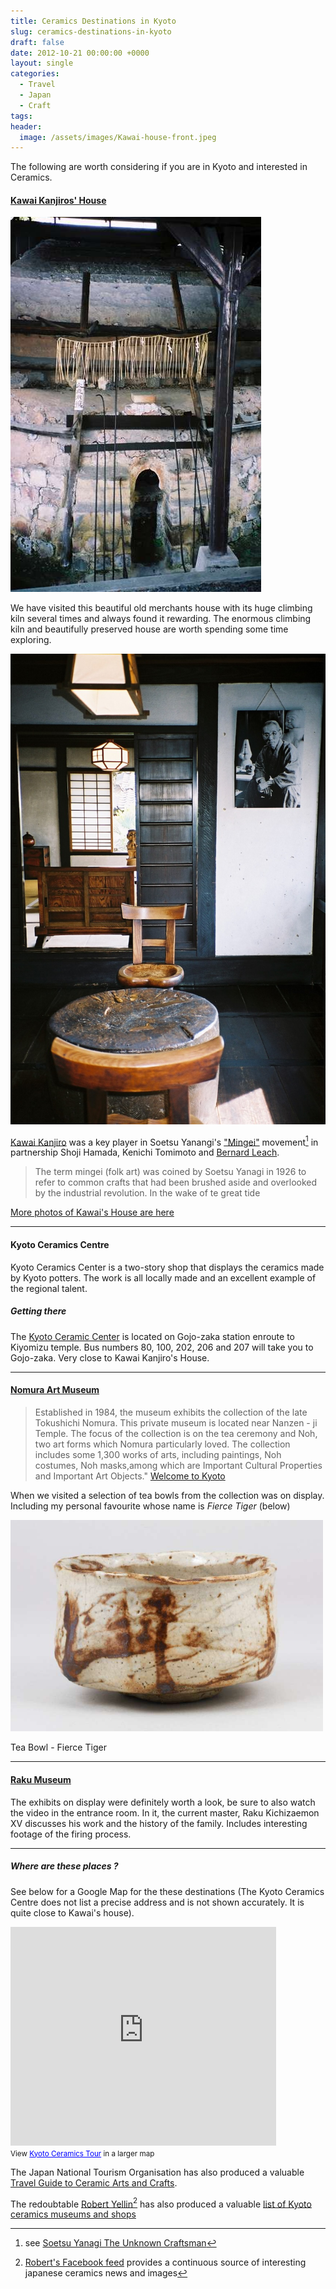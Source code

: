 ```yaml
---
title: Ceramics Destinations in Kyoto
slug: ceramics-destinations-in-kyoto
draft: false
date: 2012-10-21 00:00:00 +0000
layout: single
categories:
  - Travel
  - Japan
  - Craft
tags:
header:
  image: /assets/images/Kawai-house-front.jpeg
---
```


The following are worth considering if you are in Kyoto and interested in Ceramics.

#### [Kawai Kanjiros' House][kanjiro]

![Climbing Kiln](/assets/images/kanjiro-kiln.jpg)

We have visited this beautiful old merchants house with its huge climbing kiln several times and always found it rewarding. The enormous climbing kiln and beautifully preserved house are worth spending some time exploring.

![Interior of Kawai Kanjiro's house](/assets/images/kawai-house-interior.jpeg)

[Kawai Kanjiro][wikipedia] was a key player in Soetsu Yanangi's ["Mingei"][wikipedia 2] movement[^1] in partnership Shoji Hamada, Kenichi Tomimoto and [Bernard Leach][wikiclay].

> The term mingei (folk art) was coined by Soetsu Yanagi in 1926 to refer to common crafts that had been brushed aside and overlooked by the industrial revolution. In the wake of te great tide

[More photos of Kawai's House are here][flickr 2]

<!--read_more-->

---

#### Kyoto Ceramics Centre

Kyoto Ceramics Center is a two-story shop that displays the ceramics made by Kyoto potters. The work is all locally made and an excellent example of the regional talent.

##### Getting there

The [Kyoto Ceramic Center][frommers] is located on Gojo-zaka station enroute to Kiyomizu temple. Bus numbers 80, 100, 202, 206 and 207 will take you to Gojo-zaka. Very close to Kawai Kanjiro's House.

---

#### [Nomura Art Museum][nomura-museum]

> Established in 1984, the museum exhibits the collection of the late Tokushichi Nomura. This private museum is located near Nanzen - ji Temple. The focus of the collection is on the tea ceremony and Noh, two art forms which Nomura particularly loved. The collection includes some 1,300 works of arts, including paintings, Noh costumes, Noh masks,among which are Important Cultural Properties and Important Art Objects."
> [Welcome to Kyoto](http://www.pref.kyoto.jp/visitkyoto/en/theme/sites/museums/nomura/)

When we visited a selection of tea bowls from the collection was on display. Including my personal favourite whose name is _Fierce Tiger_ (below)

<img src="/assets/images/bowl-fierce-tiger.jpg" alt="Tea Bowl - Fierce Tiger" width="500" height="" border="" />

Tea Bowl - Fierce Tiger

---

#### [Raku Museum][raku-yaki]

The exhibits on display were definitely worth a look, be sure to also watch the video in the entrance room. In it, the current master, Raku Kichizaemon XV discusses his work and the history of the family. Includes interesting footage of the firing process.

---

##### Where are these places ?

See below for a Google Map for the these destinations (The Kyoto Ceramics Centre does not list a precise address and is not shown accurately. It is quite close to Kawai's house).

<iframe width="425" height="350" frameborder="0" scrolling="no" marginheight="0" marginwidth="0" src="https://maps.google.com/maps/ms?msa=0&amp;msid=218335772098667118506.0004cc8d6275b07c8c707&amp;ie=UTF8&amp;t=m&amp;source=embed&amp;ll=35.009566,135.773302&amp;spn=0.032011,0.040099&amp;output=embed"></iframe><br /><small>View <a href="https://maps.google.com/maps/ms?msa=0&amp;msid=218335772098667118506.0004cc8d6275b07c8c707&amp;ie=UTF8&amp;t=m&amp;source=embed&amp;ll=35.009566,135.773302&amp;spn=0.032011,0.040099" style="color:#0000FF;text-align:left">Kyoto Ceramics Tour</a> in a larger map</small>

The Japan National Tourism Organisation has also produced a valuable [Travel Guide to Ceramic Arts and Crafts][jnto].

The redoubtable [Robert Yellin][robertyellin][^2] has also produced a valuable [list of Kyoto ceramics museums and shops][yellinlist]

[yellinfacebook]: https://www.facebook.com/pages/Robert-Yellin-Yakimono-Gallery/268534563178741
[robertyellin]: http://www.japanesepottery.com
[yellinlist]: http://www.e-yakimono.net/html/kyoto-museums.html
[e-yakimono]: http://www.e-yakimono.net/html/kawaikanjiro.html
[flickr]: http://www.flickr.com/photos/williampickup/sets/72157633961704473/ "Flickr gallery of Kawai Kanjiro's House"
[flickr 2]: http://www.flickr.com/photos/williampickup/sets/72157633961704473/
[frommers]: http://www.frommers.com/destinations/destinationmap.cfm?destid=80&s_id=27484
[jnto]: http://www.jnto.go.jp/eng/location/rtg/pdf/pg-806.pdf
[kanjiro]: http://www.kanjiro.jp
[nomura-museum]: http://www.nomura-museum.or.jp/publics/index/20/&anchor_link=page20
[raku-yaki]: http://www.raku-yaki.or.jp/e/museum/index.html
[wikipedia]: http://en.wikipedia.org/wiki/Kawai_Kanjiro
[wikipedia 2]: http://en.wikipedia.org/wiki/Yanagi_S%C5%8Detsu#The_mingei_theory
[wikiclay]: http://wikiclay.com/wiki/bernard-leach

[^1]: see [Soetsu Yanagi The Unknown Craftsman](http://www.amazon.com/gp/product/0870119486/ref=as_li_ss_tl?ie=UTF8&camp=1789&creative=9325&creativeASIN=0870119486&linkCode=as2&tag=slowlane-20)
[^2]: [Robert's Facebook feed][yellinfacebook] provides a continuous source of interesting japanese ceramics news and images
